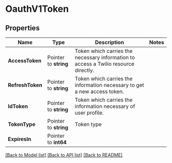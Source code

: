 # OauthV1Token

## Properties

Name | Type | Description | Notes
------------ | ------------- | ------------- | -------------
**AccessToken** | Pointer to **string** | Token which carries the necessary information to access a Twilio resource directly. |
**RefreshToken** | Pointer to **string** | Token which carries the information necessary to get a new access token. |
**IdToken** | Pointer to **string** | Token which carries the information necessary of user profile. |
**TokenType** | Pointer to **string** | Token type |
**ExpiresIn** | Pointer to **int64** |  |

[[Back to Model list]](../README.md#documentation-for-models) [[Back to API list]](../README.md#documentation-for-api-endpoints) [[Back to README]](../README.md)


